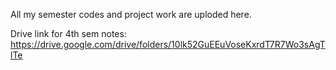 All my semester codes and project work are uploded here.

Drive link for 4th sem notes: https://drive.google.com/drive/folders/10lk52GuEEuVoseKxrdT7R7Wo3sAgTlTe
